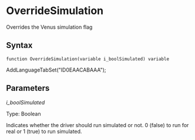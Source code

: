 # OverrideSimulation

Overrides the Venus simulation flag

## Syntax

```
function OverrideSimulation(variable i_boolSimulated) variable
```

AddLanguageTabSet("ID0EAACABAAA");

## **Parameters**

_i\_boolSimulated_

Type: Boolean

Indicates whether the driver should run simulated or not. 0 (false) to run for real or 1 (true) to run simulated.
